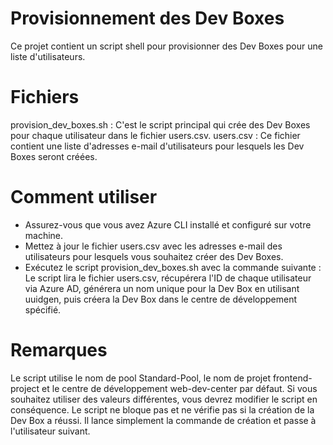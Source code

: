 # Provisionnement des Dev Boxes
Ce projet contient un script shell pour provisionner des Dev Boxes pour une liste d'utilisateurs.

# Fichiers
provision_dev_boxes.sh : C'est le script principal qui crée des Dev Boxes pour chaque utilisateur dans le fichier users.csv.
users.csv : Ce fichier contient une liste d'adresses e-mail d'utilisateurs pour lesquels les Dev Boxes seront créées.
# Comment utiliser
 - Assurez-vous que vous avez Azure CLI installé et configuré sur votre machine.
 - Mettez à jour le fichier users.csv avec les adresses e-mail des utilisateurs pour lesquels vous souhaitez créer des Dev Boxes.
 - Exécutez le script provision_dev_boxes.sh avec la commande suivante :
Le script lira le fichier users.csv, récupérera l'ID de chaque utilisateur via Azure AD, générera un nom unique pour la Dev Box en utilisant uuidgen, puis créera la Dev Box dans le centre de développement spécifié.

# Remarques
Le script utilise le nom de pool Standard-Pool, le nom de projet frontend-project et le centre de développement web-dev-center par défaut. Si vous souhaitez utiliser des valeurs différentes, vous devrez modifier le script en conséquence.
Le script ne bloque pas et ne vérifie pas si la création de la Dev Box a réussi. Il lance simplement la commande de création et passe à l'utilisateur suivant.